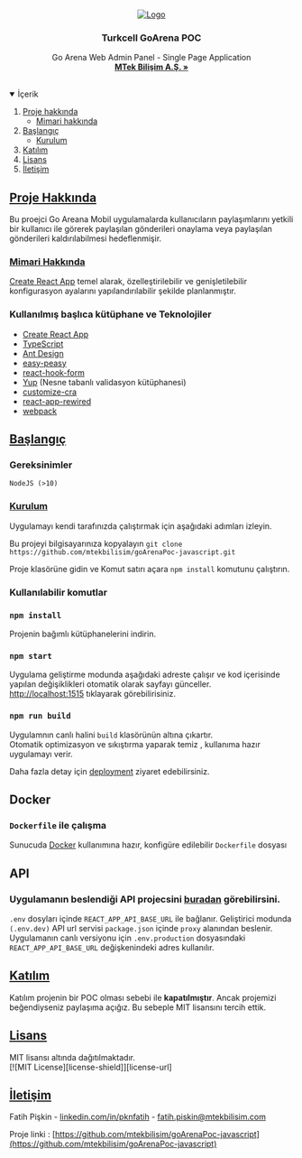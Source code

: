 <!-- PROJECT LOGO -->
<br />
<p align="center">
  <a href="https://github.com/mtekbilisim">
    <img src="https://www.cioupdate.com.tr/wp-content/uploads/2020/06/poc.jpg" alt="Logo">
  </a>

<h3 align="center">Turkcell GoArena POC</h3>

  <p align="center">
    Go Arena Web Admin Panel - Single Page Application
    <br />
    <a href="http://www.mtekbilisim.com"><strong>MTek Bilişim A.Ş. »</strong></a>
    <br />
    <br />
  </p>
</p>

<!-- TABLE OF CONTENTS -->
<details open="open">
  <summary>İçerik</summary>
  <ol>
    <li>
      <a href="#proje-hakkında">Proje hakkında</a>
      <ul>
        <li><a href="#mimari-hakkında">Mimari hakkında</a></li>
      </ul>
    </li>
    <li>
      <a href="#başlangıç">Başlangıç</a>
      <ul>
        <li><a href="#kurulum">Kurulum</a></li>
      </ul>
    </li>
    <li><a href="#katılım">Katılım</a></li>
    <li><a href="#lisans">Lisans</a></li>
    <li><a href="#iletğşim">İletişim</a></li>
  </ol>
</details>


## [Proje Hakkında](#proje-hakkında)

Bu proejci Go Areana Mobil uygulamalarda kullanıcıların paylaşımlarını yetkili bir kullanıcı ile görerek paylaşılan gönderileri onaylama veya paylaşılan gönderileri kaldırılabilmesi hedeflenmişir.

### [Mimari Hakkında](#mimari-hakkında)

[Create React App](https://github.com/facebook/create-react-app) temel alarak, özelleştirilebilir ve genişletilebilir konfigurasyon ayalarını yapılandırılabilir şekilde planlanmıştır.

### Kullanılmış başlıca kütüphane ve Teknolojiler

- [Create React App](https://create-react-app.dev)
- [TypeScript](https://www.typescriptlang.org)
- [Ant Design](https://ant.design)
- [easy-peasy](https://easy-peasy.now.sh)
- [react-hook-form](https://react-hook-form.com)
- [Yup](https://github.com/jquense/yup) (Nesne tabanlı validasyon kütüphanesi)
- [customize-cra](https://github.com/arackaf/customize-cra)
- [react-app-rewired](https://github.com/timarney/react-app-rewired)
- [webpack](https://webpack.js.org)

## [Başlangıç](#başlangıç)

### Gereksinimler

`NodeJS (>10)`

### [Kurulum](#kurulum)

Uygulamayı kendi tarafınızda çalıştırmak için aşağıdaki adımları izleyin.

Bu projeyi bilgisayarınıza kopyalayın
`git clone https://github.com/mtekbilisim/goArenaPoc-javascript.git`

Proje klasörüne gidin ve
Komut satırı açara `npm install` komutunu çalıştırın.


### Kullanılabilir komutlar

### `npm install`

Projenin bağımlı kütüphanelerini indirin.

### `npm start`

Uygulama geliştirme modunda aşağıdaki adreste çalışır ve kod içerisinde yapılan değişiklikleri otomatik olarak sayfayı günceller.\
[http://localhost:1515](http://localhost:1515) tıklayarak görebilirisiniz.

### `npm run build`

Uygulamnın canlı halini `build` klasörünün altına çıkartır.\
Otomatik optimizasyon ve sıkıştırma yaparak temiz , kullanıma hazır uygulamayı verir.

Daha fazla detay için [deployment](https://facebook.github.io/create-react-app/docs/deployment) ziyaret edebilirsiniz.

## Docker

### `Dockerfile` ile çalışma

Sunucuda [Docker](https://www.docker.com/) kullanımına hazır, konfigüre edilebilir `Dockerfile` dosyası

## API

### Uygulamanın beslendiği API projecsini [buradan](https://github.com/mtekbilisim/goArenaPoc-backend) görebilirsini.
`.env` dosyları içinde `REACT_APP_API_BASE_URL` ile bağlanır. Geliştirici modunda `(.env.dev)` API url servisi `package.json` içinde `proxy` alanından beslenir.
Uygulamanın canlı versiyonu için `.env.production` dosyasındaki `REACT_APP_API_BASE_URL` değişkenindeki adres kullanılır.



<!-- CONTRIBUTING -->
## [Katılım](#katılım)

Katılım projenin bir POC olması sebebi ile **kapatılmıştır**. Ancak projemizi beğendiyseniz paylaşıma açığız. Bu sebeple MIT lisansını tercih ettik.</br>

<!-- LICENSE -->
## [Lisans](#lisans)

MIT lisansı altında dağıtılmaktadır.</br>
[![MIT License][license-shield]][license-url]


<!-- CONTACT -->
## [İletişim](#iletişim)

Fatih Pişkin - [linkedin.com/in/pknfatih](https://www.linkedin.com/in/pknfatih/) - fatih.piskin@mtekbilisim.com

Proje linki : [https://github.com/mtekbilisim/goArenaPoc-javascript](https://github.com/mtekbilisim/goArenaPoc-javascript)
